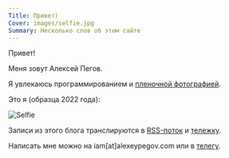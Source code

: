 ```yaml
---
Title: Привет)
Cover: images/selfie.jpg
Summary: Несколько слов об этом сайте
---
```


Привет!

Меня зовут Алексей Пегов.

Я увлекаюсь программированием и [пленочной фотографией][ph].

Это я (образца 2022 года):

![Selfie](images/selfie@2x.jpg)

Записи из этого блога транслируются в [RSS-поток][rss] и [тележку][tg]. 

Написать мне можно на iam[at]alexeypegov.com или в [телегу][tg2].

[rss]: https://feed.alexeypegov.com
[tg]: https://t.me/falsemovement
[tg2]: https://t.me/alexeypegov
[ph]: https://www.alexeypegov.com
